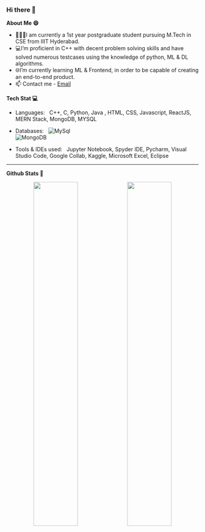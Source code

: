 ### Hi there 👋
**About Me 😄**
* 👨🏽‍💻I am currently a 1st year postgraduate student pursuing M.Tech in CSE from IIIT Hyderabad. 
* 💻I’m proficient in C++ with decent problem solving skills and have solved numerous testcases using the knowledge of python, ML & DL algorithms.
* 🌐I’m currently learning ML & Frontend, in order to be capable of creating an end-to-end product. <li>📫 Contact me - <a href="mailto:sagnickbhar@gmail.com">Email</a></li>

**Tech Stat 💻**

- Languages: &nbsp;
  C++, C, Python, Java , HTML, CSS, Javascript, ReactJS, MERN Stack, MongoDB, MYSQL
  
  
- Databases:  &nbsp;
  ![MySql](https://img.shields.io/badge/-MySql-333333?style=flat&logo=mysql)  
  ![MongoDB](https://img.shields.io/badge/MongoDB-red)  
  

- Tools & IDEs used: &nbsp;
  Jupyter Notebook, Spyder IDE, Pycharm, Visual Studio Code, Google Collab, Kaggle, Microsoft Excel, Eclipse
  
** **

**Github Stats 🚀**

<p align="center">
  
  <img width="48%" src="https://github-readme-stats.vercel.app/api?username=Sagnick0907&show_icons=true&theme=radical" />
  <img width="48%" src="https://github-readme-streak-stats.herokuapp.com/?user=Sagnick0907&theme=radical" />
  
</p>


